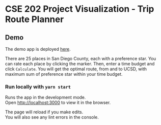 # CSE 202 Project Visualization - Trip Route Planner

## Demo

The demo app is deployed [here](https://cse202.herokuapp.com/).

There are 25 places in San Diego County, each with a preference star.
You can rate each place by clicking the marker.
Then, enter a time budget and click `Calculate`.
You will get the optimal route, from and to UCSD, with maximum sum of preference star within your time budget.

### Run locally with `yarn start`

Runs the app in the development mode.\
Open [http://localhost:3000](http://localhost:3000) to view it in the browser.

The page will reload if you make edits.\
You will also see any lint errors in the console.
